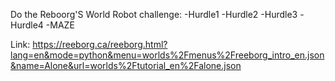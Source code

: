 Do the Reboorg'S World Robot challenge:
-Hurdle1
-Hurdle2
-Hurdle3
-Hurdle4
-MAZE

Link: 
https://reeborg.ca/reeborg.html?lang=en&mode=python&menu=worlds%2Fmenus%2Freeborg_intro_en.json&name=Alone&url=worlds%2Ftutorial_en%2Falone.json